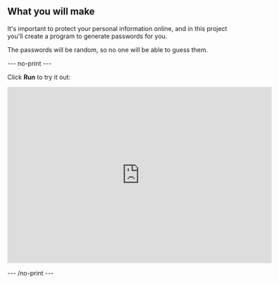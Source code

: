 ## What you will make

It's important to protect your personal information online, and in this project you'll create a program to generate passwords for you.

The passwords will be random, so no one will be able to guess them.

--- no-print ---

Click **Run** to try it out:

<iframe src="https://editor.raspberrypi.org/en/embed/viewer/password-generator-complete" width="600" height="400" frameborder="0" marginwidth="0" marginheight="0" allowfullscreen> </iframe>

--- /no-print ---
